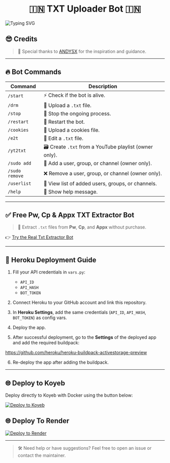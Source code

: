 <h1 align="center">
  🇮🇳 TXT Uploader Bot 🇮🇳
</h1>

![Typing SVG](https://readme-typing-svg.herokuapp.com/?lines=Welcome+To+Txt+Uploader+Bot+!)

## 😎 Credits

> 🙌 Special thanks to [ANDYSX](https://t.me/AndySX25) for the inspiration and guidance.

---

## 🔥 Bot Commands

| Command            | Description                                  |
|--------------------|----------------------------------------------|
| `/start`           | ⚡ Check if the bot is alive.                 |
| `/drm`          | 📁 Upload a `.txt` file.                     |
| `/stop`            | 🛑 Stop the ongoing process.                  |
| `/restart`         | 🔮 Restart the bot.                          |
| `/cookies`         | 🍪 Upload a cookies file.                    |
| `/e2t`             | 📝 Edit a `.txt` file.                       |
| `/yt2txt`          | 🗃️ Create `.txt` from a YouTube playlist (owner only). |
| `/sudo add`        | 🎊 Add a user, group, or channel (owner only). |
| `/sudo remove`     | ❌ Remove a user, group, or channel (owner only). |
| `/userlist`        | 📜 View list of added users, groups, or channels. |
| `/help`            | 🎉 Show help message.                        |

---

## ✅ Free Pw, Cp & Appx TXT Extractor Bot

> 🎯 Extract `.txt` files from **Pw**, **Cp**, and **Appx** without purchase.

👉 [Try the Real Txt Extractor Bot](https://t.me/RealTxtExtractorRoBot)

---

## 🚀 Heroku Deployment Guide

1. Fill your API credentials in `vars.py`:
   - `API_ID`
   - `API_HASH`
   - `BOT_TOKEN`

2. Connect Heroku to your GitHub account and link this repository.

3. In **Heroku Settings**, add the same credentials (`API_ID`, `API_HASH`, `BOT_TOKEN`) as config vars.

4. Deploy the app.

5. After successful deployment, go to the **Settings** of the deployed app and add the required buildpack:

https://github.com/heroku/heroku-buildpack-activestorage-preview


6. Re-deploy the app after adding the buildpack.

---

## 🌐 Deploy to Koyeb

Deploy directly to Koyeb with Docker using the button below:

[![Deploy to Koyeb](https://www.koyeb.com/static/images/deploy/button.svg)](https://app.koyeb.com/deploy?name=advance-txt-uploader&repository=andsx420%2FADVANCE-TXT-UPLOADER&branch=main&builder=dockerfile&instance_type=free&instances_min=0&autoscaling_sleep_idle_delay=300&ports=8080%3Bhttp%3B%2F&hc_protocol%5B8080%5D=tcp&hc_grace_period%5B8080%5D=5&hc_interval%5B8080%5D=30&hc_restart_limit%5B8080%5D=3&hc_timeout%5B8080%5D=5&hc_path%5B8080%5D=%2F&hc_method%5B8080%5D=get)

## 🌐 Deploy To Render

[![Deploy to Render](https://render.com/images/deploy-to-render-button.svg)](https://render.com/deploy?repo=https://github.com/andysx420/ADVANCE-TXT-UPLOADER)

---

> 🛠 Need help or have suggestions? Feel free to open an issue or contact the maintainer.
